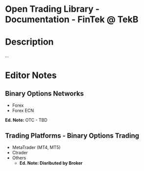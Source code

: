 Open Trading Library - Documentation - FinTek @ TekB
====================================================

# Description

*...*

# Editor Notes

## Binary Options Networks

* Forex
* Forex ECN

**Ed. Note:** OTC - TBD

## Trading Platforms - Binary Options Trading

* MetaTrader (MT4, MT5)
* Ctrader
* Others
  * **Ed. Note: Disributed by Broker**

